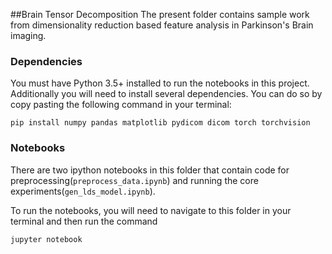 ##Brain Tensor Decomposition
The present folder contains sample work from dimensionality reduction based feature analysis in Parkinson's Brain imaging.

### Dependencies

You must have Python 3.5+ installed to run the notebooks in this project. Additionally you will need to install several dependencies. You can do so by copy pasting the following command in your terminal:

`pip install numpy pandas matplotlib pydicom dicom torch torchvision`


### Notebooks
There are two ipython notebooks in this folder that contain code for preprocessing(`preprocess_data.ipynb`) and running the core experiments(`gen_lds_model.ipynb`).

To run the notebooks, you will need to navigate to this folder in your terminal and then run the command

`jupyter notebook`
